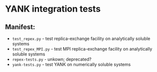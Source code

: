 YANK integration tests
======================

Manifest:
---------
* `test_repex.py` - test replica-exchange facility on analytically soluble systems
* `test_repex_MPI.py` - test MPI replica-exchange facility on analytically soluble systems
* `repex-tests.py` - unkown; deprecated?
* `yank-tests.py` - test YANK on numerically soluble systems
